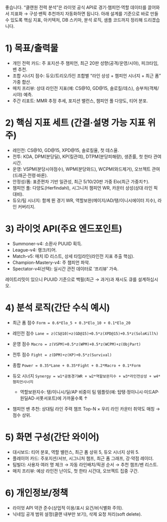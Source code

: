 좋습니다. “클랜원 전력 분석”은 라이엇 공식 API로 경기·챔피언·역할 데이터를 끌어와서 지표화 → 구성·밴픽 추천까지 자동화하면 됩니다. 아래 설계를 기준으로 바로 만들 수 있도록 핵심 지표, 아키텍처, DB 스키마, 분석 로직, 샘플 코드까지 정리해 드리겠습니다.

# 1) 목표/출력물

* 개인 전력 카드: 주 포지션·주 챔피언, 최근 20판 성향(공격/운영/시야), 피크타임, 밴 추천.
* 조합 시너지 점수: 듀오/트리오/5인 조합별 “라인 상성 + 챔피언 시너지 + 최근 폼” 가중 합산.
* 매치 프리뷰: 상대 라인전 지표(예: CS@10, GD@15, 솔로킬/데스), 승부처(객체/시야) 예측.
* 주간 리포트: MMR 추정 추세, 포지션 밸런스, 챔피언 풀 다양도, 티어 분포.

# 2) 핵심 지표 세트 (간결·설명 가능 지표 위주)

* 레인전: CS@10, GD@15, XPD@15, 솔로킬율, 첫 데스율.
* 전투: KDA, DPM(분당딜), KP(킬관여), DTPM(분당피해량), 생존률, 첫 한타 관여 시간.
* 운영: VSPM(분당시야점수), WPM(분당와드), WCPM(와드제거), 오브젝트 관여(드래곤·전령·바론).
* 안정성/폼: 표준편차 기반 일관성, 최근 5/10/20판 가중 Elo(최근 가중치↑).
* 챔피언 풀: 다양도(Herfindahl), 시그니처 챔피언 WR, 카운터 상성(상대 라인 픽 대비).
* 듀오/팀 시너지: 함께 뛴 경기 WR, 역할보완(메이지/AD/탱/이니시에이터 지수), 라인 커버리지.

# 3) 라이엇 API(주요 엔드포인트)

* Summoner-v4: 소환사 PUUID 획득.
* League-v4: 랭크/티어.
* Match-v5: 매치 ID 리스트, 상세 타임라인(라인전 지표 추출 핵심).
* Champion-Mastery-v4: 주 챔피언 파악.
* Spectator-v4(선택): 실시간 관전 데이터로 ‘프리뷰’ 가속.

레이트리밋이 있으니 PUUID 기준으로 백필(최근 → 과거)과 재시도 큐를 설계하십시오.

# 4) 분석 로직(간단 수식 예시)

* 최근 폼 점수 `Form = 0.6*Elo_5 + 0.3*Elo_10 + 0.1*Elo_20`
* 레인전 점수 `Lane = z(CS@10)+z(GD@15)+0.5*z(XPD@15)+0.5*z(SoloKill%)`
* 운영 점수 `Macro = z(VSPM)+0.5*z(WPM)+0.5*z(WCPM)+z(ObjPart)`
* 전투 점수 `Fight = z(DPM)+z(KP)+0.5*z(Survival)`
* 종합 `Power = 0.35*Lane + 0.35*Fight + 0.2*Macro + 0.1*Form`
* 듀오 시너지 `Synergy = w1*공동경기WR + w2*역할보완지수 + w3*라인전상성 + w4*챔피언시너지`

  * 역할보완지수: 탱/이니시/딜/AP 비중이 팀 템플릿(예: 탑탱·정이니시·미드AP·원딜AD·서폿서포트)에 가까울수록 ↑
* 챔피언 밴 추천: 상대팀 라인 주력 챔프 Top-N × 우리 라인 카운터 취약도 매칭 → 점수 상위.

# 5) 화면 구성(간단 와이어)

* 대시보드: 티어 분포, 역할 밸런스, 최근 폼 상위 5, 듀오 시너지 상위 5.
* 플레이어 카드: 주포지션/서브, 시그니처 챔프, 최근 폼 그래프, 강·약점 레이더.
* 팀빌더: 사용자 여러 명 체크 → 자동 라인배치/픽권 순서 → 추천 챔프/밴 리스트.
* 매치 프리뷰: 예상 라인전 난이도, 첫 한타 시간대, 오브젝트 집중 구간.

# 6) 개인정보/정책

* 라이엇 API 약관 준수(상업적 이용/표시 요건/비식별화 주의).
* 닉네임 공개 범위 설정(클랜 내부만 보기), 삭제 요청 처리(soft delete).
